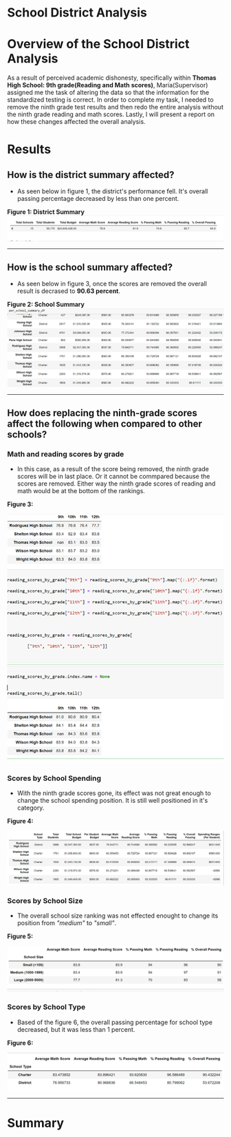 # School District Analysis

 # Overview of the School District Analysis
As a result of perceived academic dishonesty, specifically within **Thomas High School: 9th grade(Reading and Math scores)**, Maria(Supervisor) assigned me the task of altering the data so that the information for the standardized testing is correct. In order to complete my task, I needed to remove the ninth grade test results and then redo the entire analysis without the ninth grade reading and math scores. Lastly, I will present a report on how these changes affected the overall analysis.

#  Results
## How is the district summary affected?
- As seen below in figure 1, the district's performance fell. It's overall passing percentage decreased by less than one percent. 

**Figure 1: District Summary**
![School District Analysis](https://github.com/Aszeal/School_District_Analysis/blob/main/Resources/District%20Analysis-Redo.png)
 
--------------------------------------------------------------------------------------------------------------------------------------------------------
## How is the school summary affected?

- As seen below in figure 3, once the scores are removed the overall result is decrased to **90.63 percent**.

**Figure 2: School Summary**
![School District Analysis](https://github.com/Aszeal/School_District_Analysis/blob/main/Resources/School_Summary-Orginal.png)

--------------------------------------------------------------------------------------------------------------------------------------------------------
## How does replacing the ninth-grade scores affect the following when compared to other schools?
### Math and reading scores by grade
- In this case, as a result of the score being removed, the ninth grade scores will be in last place. Or it cannot be commpared because the scores are removed. Either way the ninth grade scores of reading and math would be at the bottom of the rankings.

**Figure 3:**

![District Analysis](https://github.com/Aszeal/School_District_Analysis/blob/main/Resources/Math_and_Reading_scores1.png)

### Scores by School Spending
- With the ninth grade scores gone, its effect was not great enough to change the school spending position. It is still well positioned in it's category.

**Figure 4:**

![School District Analysis](https://github.com/Aszeal/School_District_Analysis/blob/main/Resources/spending_per_school.png)


### Scores by School Size
- The overall school size ranking was not effected enought to change its position from *"medium"* to *"small"*.

**Figure 5:**

![School District Analysis](https://github.com/Aszeal/School_District_Analysis/blob/main/Resources/Scores_by_Size.png)


### Scores by School Type
- Based of the figure 6, the overall passing percentage for school type decreased, but it was less than 1 percent.

**Figure 6:**

![School District Analysis](https://github.com/Aszeal/School_District_Analysis/blob/main/Resources/Scores_by_School_Type.png)

-------------------------------------------------------------------------------------------------------------------------------------------------------------
# Summary 

